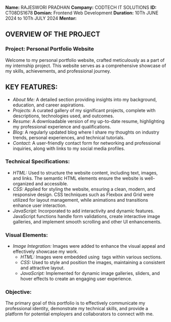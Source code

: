  **Name:** RAJESWORI PRADHAN
 **Company:** CODTECH IT SOLUTIONS 
 **ID:** CT08DS1678
 **Domian:** Frontend Web Development
 **Duration:** 10Th JUNE 2024 to 10Th JULY 2024
 **Mentor:**

##  OVERVIEW OF THE PROJECT

### Project: Personal Portfolio Website

Welcome to my personal portfolio website, crafted meticulously as a part of my internship project. This website serves as a comprehensive showcase of my skills, achievements, and professional journey.

## KEY FEATURES:
- *About Me:* A detailed section providing insights into my background, education, and career aspirations.
- *Projects:* A curated gallery of my significant projects, complete with descriptions, technologies used, and outcomes. 
- *Resume:* A downloadable version of my up-to-date resume, highlighting my professional experience and qualifications.
- *Blog:* A regularly updated blog where I share my thoughts on industry trends, personal experiences, and technical tutorials.
- *Contact:* A user-friendly contact form for networking and professional inquiries, along with links to my social media profiles.

### Technical Specifications:
- *HTML:* Used to structure the website content, including text, images, and links. The semantic HTML elements ensure the website is well-organized and accessible.
- *CSS:* Applied for styling the website, ensuring a clean, modern, and responsive design. CSS techniques such as Flexbox and Grid were utilized for layout management, while animations and transitions enhance user interaction.
- *JavaScript:* Incorporated to add interactivity and dynamic features. JavaScript functions handle form validations, create interactive image galleries, and implement smooth scrolling and other UI enhancements.

### Visual Elements:
- *Image Integration:* Images were added to enhance the visual appeal and effectively showcase my work. 
  - *HTML:* Images were embedded using <img> tags within various sections.
  - *CSS:* Used to style and position the images, maintaining a consistent and attractive layout.
  - *JavaScript:* Implemented for dynamic image galleries, sliders, and hover effects to create an engaging user experience.

### Objective:
The primary goal of this portfolio is to effectively communicate my professional identity, demonstrate my technical skills, and provide a platform for potential employers and collaborators to connect with me.


